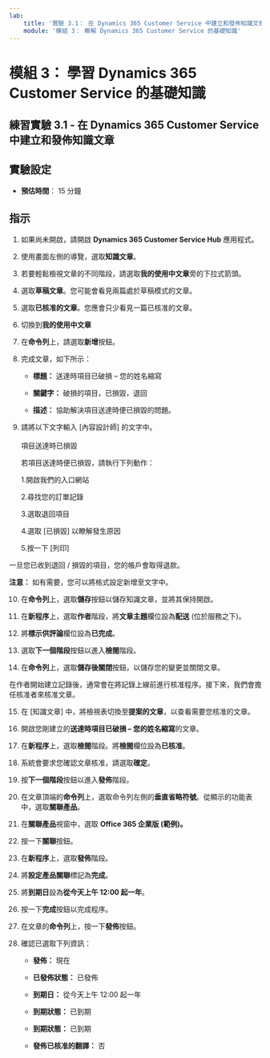 ```yaml
---
lab:
    title: '實驗 3.1： 在 Dynamics 365 Customer Service 中建立和發佈知識文章'
    module: '模組 3： 瞭解 Dynamics 365 Customer Service 的基礎知識'
---
```


模組 3： 學習 Dynamics 365 Customer Service 的基礎知識
========================

## 練習實驗 3.1 - 在 Dynamics 365 Customer Service 中建立和發佈知識文章

## 實驗設定

  - **預估時間**： 15 分鐘

## 指示

1. 如果尚未開啟，請開啟 **Dynamics 365 Customer Service Hub** 應用程式。 

2. 使用畫面左側的導覽，選取**知識文章**。 

3. 若要輕鬆檢視文章的不同階段，請選取**我的使用中文章**旁的下拉式箭頭。 

4. 選取**草稿文章**。您可能會看見兩篇處於草稿模式的文章。

5. 選取**已核准的文章**。您應會只少看見一篇已核准的文章。 

6. 切換到**我的使用中文章**

7. 在**命令列**上，請選取**新增**按鈕。 

8. 完成文章，如下所示：

	- **標題：** 送達時項目已破損 – 您的姓名縮寫

	- **關鍵字：** 破損的項目，已損毀，退回

	- **描述：** 協助解決項目送達時便已損毀的問題。 

9. 請將以下文字輸入 [內容設計師] 的文字中。   
‎  
項目送達時已損毀

	若項目送達時便已損毀，請執行下列動作：

	1.開啟我們的入口網站

	2.尋找您的訂單記錄

	3.選取退回項目

	4.選取 [已損毀] 以瞭解發生原因

	5.按一下 [列印]

一旦您已收到退回 / 損毀的項目，您的帳戶會取得退款。

**注意：** 如有需要，您可以將格式設定新增至文字中。 

10. 在**命令列**上，選取**儲存**按鈕以儲存知識文章，並將其保持開啟。 

11. 在**新程序**上，選取**作者**階段，將**文章主題**欄位設為**配送** (位於服務之下)。 

12. 將**標示供評論**欄位設為**已完成**。

13. 選取**下一個階段**按鈕以進入**檢閱**階段。

14. 在**命令列**上，選取**儲存後關閉**按鈕，以儲存您的變更並關閉文章。

在作者開始建立記錄後，通常會在將記錄上線前進行核准程序。接下來，我們會擔任核准者來核准文章。 

15. 在 [知識文章] 中，將檢視表切換至**提案的文章**，以查看需要您核准的文章。 

16. 開啟您剛建立的**送達時項目已破損 – 您的姓名縮寫**的文章。

17. 在**新程序**上，選取**檢閱**階段。將**檢閱**欄位設為**已核准**。

18. 系統會要求您確認文章核准，請選取**確定**。 

19. 按**下一個階段**按鈕以進入**發佈**階段。 

20. 在文章頂端的**命令列**上，選取命令列左側的**垂直省略符號**。從顯示的功能表中，選取**關聯產品**。 

21. 在**關聯產品**視窗中，選取 **Office 365 企業版 (範例)。**

22. 按一下**關聯**按鈕。 

23. 在**新程序**上，選取**發佈**階段。 

24. 將**設定產品關聯**標記為**完成**。 

25. 將**到期日**設為**從今天上午 12:00 起一年**。 

26. 按一下**完成**按鈕以完成程序。 

27. 在文章的**命令列**上，按一下**發佈**按鈕。 

28. 確認已選取下列資訊：

	- **發佈：** 現在

	- **已發佈狀態：** 已發佈

	- **到期日：** 從今天上午 12:00 起一年

	- **到期狀態：** 已到期

	- **到期狀態：** 已到期

	- **發佈已核准的翻譯：** 否


